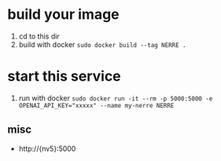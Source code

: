 # build your image
1. cd to this dir
2. build with docker
`sudo docker build --tag NERRE .`

# start this service
1. run with docker
`sudo docker run -it --rm -p 5000:5000 -e OPENAI_API_KEY="xxxxx" --name my-nerre NERRE`

## misc
+ http://{nv5}:5000
